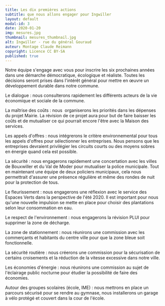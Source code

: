```yaml
---
title: Les dix premières actions
subtitle: que nous allons engager pour Ingwiller
layout: default
modal-id: 3 
date: 2020-01-20
img: mesures.jpg
thumbnail: mesures_thumbnail.jpg
alt: Ingwiller - rue du général Gouraud
auteur: Montage Claude Reimann
copyright: Licence CC BY-SA
published: true
---
```


<div class="col-lg-12 bg-light-gray" id="dni" >Notre équipe s'engage avec vous pour inscrire les six prochaines années dans une démarche démocratique, écologique et réaliste. Toutes les décisions seront prises dans l'intérêt général pour mettre en œuvre un développement durable dans notre commune.</div>


Le dialogue
: nous consulterons rapidement les différents acteurs de la vie économique et sociale de la commune.

La maîtrise des coûts
: nous  organiserons les priorités dans les dépenses du projet Mairie. La révision de ce projet aura pour but de faire baisser les coûts et de mutualiser ce qui pourrait encore l'être avec la Maison des services.

Les appels d'offres
: nous intégrerons le critère environnemental pour tous les appels d'offres pour sélectionner les entreprises. Nous pensons que les entreprises devraient privilégier les circuits courts ou des moyens sobres en énergie quand cela est possible.

La sécurité
: nous engagerons rapidement une concertation avec les villes de Bouxwiller et du Val de Moder pour mutualiser la police municipale. Tout en maintenant une équipe de deux policiers municipaux,  cela nous permettrait d'assurer une présence régulière et même des rondes de nuit pour la protection de tous.

Le fleurissement
: nous  engagerons  une réflexion avec le service des  Espaces Verts dans la perspective de l'été 2020. Il est important pour nous qu'une nouvelle impulsion se mette en place pour choisir des plantations selon leur consommation en eau.

Le respect de l'environnement
: nous engagerons la révision PLUI pour supprimer la zone de décharge.

La zone de stationnement
: nous réunirons une commission avec les commerçants et habitants du centre ville pour que la zone bleue soit fonctionnelle.

La sécurité routière
: nous créerons une commission pour la sécurisation de certains croisements et la réduction de la vitesse excessive dans notre ville.

Les économies d'énergie
: nous réunirons une commission au sujet de l'éclairage public nocturne pour étudier la possibilité de faire des économies.

Autour des groupes scolaires (école, IME)
: nous mettrons en place un parcours sécurisé pour se rendre au gymnase, nous installerons un garage à vélo protégé et couvert dans la cour de l'école.  
